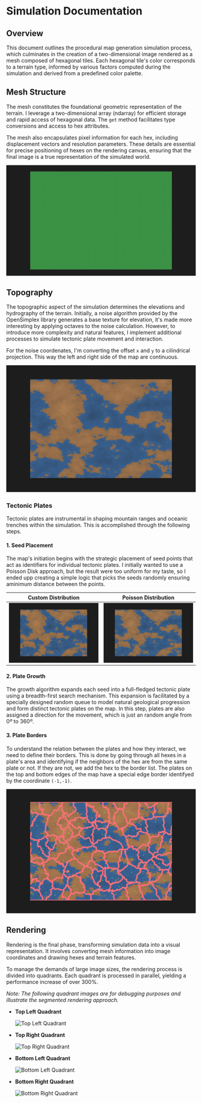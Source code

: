# Simulation Documentation

## Overview

This document outlines the procedural map generation simulation process, which culminates in the creation of a two-dimensional image rendered as a mesh composed of hexagonal tiles. Each hexagonal tile's color corresponds to a terrain type, informed by various factors computed during the simulation and derived from a predefined color palette.

## Mesh Structure

The mesh constitutes the foundational geometric representation of the terrain. I leverage a two-dimensional array (ndarray) for efficient storage and rapid access of hexagonal data. The `get` method facilitates type conversions and access to hex attributes.

The mesh also encapsulates pixel information for each hex, including displacement vectors and resolution parameters. These details are essential for precise positioning of hexes on the rendering canvas, ensuring that the final image is a true representation of the simulated world.

![Mesh Visualization](./mesh.png)

## Topography

The topographic aspect of the simulation determines the elevations and hydrography of the terrain. Initially, a noise algorithm provided by the OpenSimplex library generates a base texture for elevation, it's made more interesting by applying octaves to the noise calculation. However, to introduce more complexity and natural features, I implement additional processes to simulate tectonic plate movement and interaction.

For the noise coordenates, I'm converting the offset `x` and `y` to a cilindrical projection. This way the left and right side of the map are continuous.

![Elevation Texture](./elevations.png)

### Tectonic Plates

Tectonic plates are instrumental in shaping mountain ranges and oceanic trenches within the simulation. This is accomplished through the following steps.

#### 1. Seed Placement

The map's initiation begins with the strategic placement of seed points that act as identifiers for individual tectonic plates. I initially wanted to use a Poisson Disk approach, but the result were too uniform for my taste, so I ended upp creating a simple logic that picks the seeds randomly ensuring aminimum distance between the points.

| **Custom Distribution**                      | **Poisson Distribution**                       |
| -------------------------------------------- | ---------------------------------------------- |
| ![Custom Seed Placement](./custom_seeds.png) | ![Poisson Seed Placement](./poisson_seeds.png) |

#### 2. Plate Growth

The growth algorithm expands each seed into a full-fledged tectonic plate using a breadth-first search mechanism. This expansion is facilitated by a specially designed random queue to model natural geological progression and form distinct tectonic plates on the map. In this step, plates are also assigned a direction for the movement, which is just an random angle from $0º$ to $360º$.

#### 3. Plate Borders

To understand the relation between the plates and how they interact, we need to define their borders. This is done by going through all hexes in a plate's area and identifying if the neighbors of the hex are from the same plate or not. If they are not, we add the hex to the border list. The plates on the top and bottom edges of the map have a special edge border identifyed by the coordinate `(-1,-1)`.

![Tectonic Plates Borders](./plates_border.png)


## Rendering

Rendering is the final phase, transforming simulation data into a visual representation. It involves converting mesh information into image coordinates and drawing hexes and terrain features.

To manage the demands of large image sizes, the rendering process is divided into quadrants. Each quadrant is processed in parallel, yielding a performance increase of over 300%.

*Note: The following quadrant images are for debugging purposes and illustrate the segmented rendering approach.*

- **Top Left Quadrant**
  
  ![Top Left Quadrant](./../../_debug_top_left.png)

- **Top Right Quadrant**
  
  ![Top Right Quadrant](./../../_debug_top_right.png)

- **Bottom Left Quadrant**
  
  ![Bottom Left Quadrant](./../../_debug_bottom_left.png)

- **Bottom Right Quadrant**
  
  ![Bottom Right Quadrant](./../../_debug_bottom_right.png)
